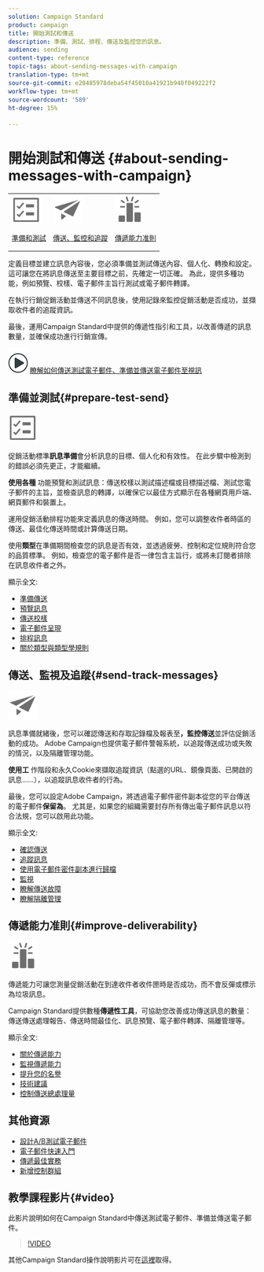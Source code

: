 ```yaml
---
solution: Campaign Standard
product: campaign
title: 開始測試和傳送
description: 準備、測試、排程、傳送及監控您的訊息。
audience: sending
content-type: reference
topic-tags: about-sending-messages-with-campaign
translation-type: tm+mt
source-git-commit: e20485978deba54f45010a41921b948f049222f2
workflow-type: tm+mt
source-wordcount: '589'
ht-degree: 15%

---
```



# 開始測試和傳送 {#about-sending-messages-with-campaign}

<table>
<tr>
<td><img src="assets/do-not-localize/icon_prepare.svg" width="60px"><p><a href="#prepare-test-send">準備和測試</a></p></td>
<td><img src="assets/do-not-localize/icon_send.svg" width="60px"><p><a href="#send-track-messages">傳送、監控和追蹤</a></p></td>
<td><img src="assets/do-not-localize/icon_deliverability.svg" width="60px"><p><a href="#improve-deliverability">傳遞能力准則</a></p></td></tr>
</table>

定義目標並建立訊息內容後，您必須準備並測試傳送內容、個人化、轉換和設定。 這可讓您在將訊息傳送至主要目標之前，先確定一切正確。 為此，提供多種功能，例如預覽、校樣、電子郵件主旨行測試或電子郵件轉譯。

在執行行銷促銷活動並傳送不同訊息後，使用記錄來監控促銷活動是否成功，並擷取收件者的追蹤資訊。

最後，運用Campaign Standard中提供的傳遞性指引和工具，以改善傳遞的訊息數量，並確保成功進行行銷宣傳。

![](assets/do-not-localize/how-to-video.png) [瞭解如何傳送測試電子郵件、準備並傳送電子郵件至視訊](#video)

## 準備並測試{#prepare-test-send}

<img src="assets/do-not-localize/icon_prepare.svg" width="60px">

促銷活動標準&#x200B;**訊息準備**&#x200B;會分析訊息的目標、個人化和有效性。 在此步驟中檢測到的錯誤必須先更正，才能繼續。

**使用各種** 功能預覽和測試訊息：傳送校樣以測試描述檔或目標描述檔、測試您電子郵件的主旨，並檢查訊息的轉譯，以確保它以最佳方式顯示在各種網頁用戶端、網頁郵件和裝置上。

運用促銷活動排程功能來定義訊息的傳送時間。 例如，您可以調整收件者時區的傳送、最佳化傳送時間或計算傳送日期。

使用&#x200B;**類型**&#x200B;在準備期間檢查您的訊息是否有效，並透過疲勞、控制和定位規則符合您的品質標準。 例如，檢查您的電子郵件是否一律包含主旨行，或將未訂閱者排除在訊息收件者之外。

顯示全文:

* [準備傳送](../../sending/using/preparing-the-send.md)
* [預覽訊息](../../sending/using/previewing-messages.md)
* [傳送校樣](../../sending/using/sending-proofs.md)
* [電子郵件呈現](../../sending/using/email-rendering.md)
* [排程訊息](../../sending/using/about-scheduling-messages.md)
* [關於類型與類型學規則](../../sending/using/about-typology-rules.md)

## 傳送、監視及追蹤{#send-track-messages}

<img src="assets/do-not-localize/icon_send.svg"  width="60px">

訊息準備就緒後，您可以確認傳送和存取記錄檔及報表至&#x200B;**，監控傳送**&#x200B;並評估促銷活動的成功。 Adobe Campaign也提供電子郵件警報系統，以追蹤傳送成功或失敗的情況，以及隔離管理功能。

**使用工** 作階段和永久Cookie來擷取追蹤資訊（點選的URL、鏡像頁面、已開啟的訊息……），以追蹤訊息收件者的行為。

最後，您可以設定Adobe Campaign，將透過電子郵件密件副本從您的平台傳送的電子郵件&#x200B;**保留為**。 尤其是，如果您的組織需要封存所有傳出電子郵件訊息以符合法規，您可以啟用此功能。

顯示全文:

* [確認傳送](../../sending/using/confirming-the-send.md)
* [追蹤訊息](../../sending/using/tracking-messages.md)
* [使用電子郵件密件副本進行歸檔](../../sending/using/archiving.md)
* [監視](../../sending/using/monitoring-a-delivery.md)
* [瞭解傳送故障](../../sending/using/understanding-delivery-failures.md)
* [瞭解隔離管理](../../sending/using/understanding-quarantine-management.md)

## 傳遞能力准則{#improve-deliverability}

<img src="assets/do-not-localize/icon_deliverability.svg"  width="60px">

傳遞能力可讓您測量促銷活動在到達收件者收件匣時是否成功，而不會反彈或標示為垃圾訊息。

Campaign Standard提供數種&#x200B;**傳遞性工具**，可協助您改善成功傳送訊息的數量：傳送傳送處理報告、傳送時間最佳化、訊息預覽、電子郵件轉譯、隔離管理等。

顯示全文:

* [關於傳遞能力](../../sending/using/about-deliverability.md)
* [監視傳遞能力](../../sending/using/monitor-deliverability.md)
* [提升您的名譽](../../sending/using/improving-reputation.md)
* [技術建議](../../sending/using/technical-recommendations.md)
* [控制傳送總處理量](../../reporting/using/delivery-throughput.md)

## 其他資源

* [設計A/B測試電子郵件](../../channels/using/designing-an-a-b-test-email.md)
* [電子郵件快速入門](https://helpx.adobe.com/tw/campaign/kb/acs-get-started-with-emails.html)
* [傳遞最佳實務](../../sending/using/delivery-best-practices.md)
* [新增控制群組](../../sending/using/control-group.md)

## 教學課程影片{#video}

此影片說明如何在Campaign Standard中傳送測試電子郵件、準備並傳送電子郵件。

>[!VIDEO](https://video.tv.adobe.com/v/24013/)

其他Campaign Standard操作說明影片可在[這裡](https://experienceleague.adobe.com/docs/campaign-standard-learn/tutorials/overview.html?lang=zh-Hant)取得。
